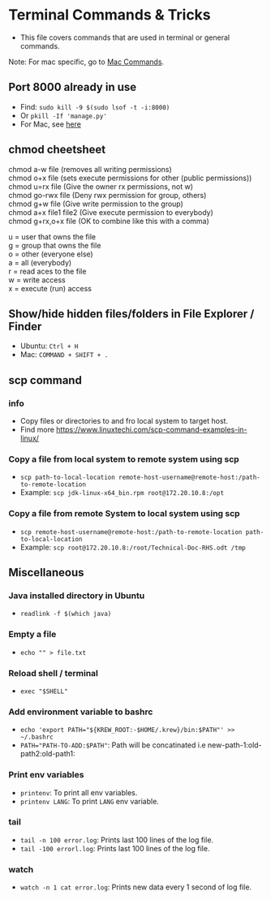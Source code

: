 # Terminal Commands & Tricks
- This file covers commands that are used in terminal or general commands.

Note: For mac specific, go to [Mac Commands](tools/mac-commands.md).

## Port 8000 already in use
- Find: `sudo kill -9 $(sudo lsof -t -i:8000)`   
- Or `pkill -If 'manage.py'`
- For Mac, see [here](/tools/mac-commands.md#port-8000-already-in-use)

## chmod cheetsheet
chmod a-w file (removes all writing permissions)   
chmod o+x file (sets execute permissions for other (public permissions))   
chmod u=rx file        (Give the owner rx permissions, not w)   
chmod go-rwx file      (Deny rwx permission for group, others)   
chmod g+w file         (Give write permission to the group)   
chmod a+x file1 file2  (Give execute permission to everybody)   
chmod g+rx,o+x file    (OK to combine like this with a comma)   

u = user that owns the file   
g = group that owns the file   
o = other (everyone else)   
a = all (everybody)   
r = read aces to the file   
w = write access   
x = execute (run) access   

## Show/hide hidden files/folders in File Explorer / Finder
- Ubuntu: `Ctrl + H`
- Mac: `COMMAND + SHIFT + .`

## scp command
### info
- Copy files or directories to and fro local system to target host.
- Find more https://www.linuxtechi.com/scp-command-examples-in-linux/

### Copy a file from local system to remote system using scp
- `scp path-to-local-location remote-host-username@remote-host:/path-to-remote-location`
- Example: `scp jdk-linux-x64_bin.rpm root@172.20.10.8:/opt`

### Copy a file from remote System to local system using scp
- `scp remote-host-username@remote-host:/path-to-remote-location path-to-local-location`
- Example: `scp root@172.20.10.8:/root/Technical-Doc-RHS.odt /tmp`

## Miscellaneous
### Java installed directory in Ubuntu
- `readlink -f $(which java)`

### Empty a file
- `echo "" > file.txt`

### Reload shell / terminal
- `exec "$SHELL"`

### Add environment variable to bashrc
- `echo 'export PATH="${KREW_ROOT:-$HOME/.krew}/bin:$PATH"' >> ~/.bashrc`
- `PATH="PATH-TO-ADD:$PATH"`: Path will be concatinated i.e new-path-1:old-path2:old-path1:


### Print env variables
- `printenv`: To print all env variables.
- `printenv LANG`: To print `LANG` env variable.

### tail
- `tail -n 100 error.log`: Prints last 100 lines of the log file.
- `tail -100 errorl.log`: Prints last 100 lines of the log file.

### watch
- `watch -n 1 cat error.log`: Prints new data every 1 second of log file.

